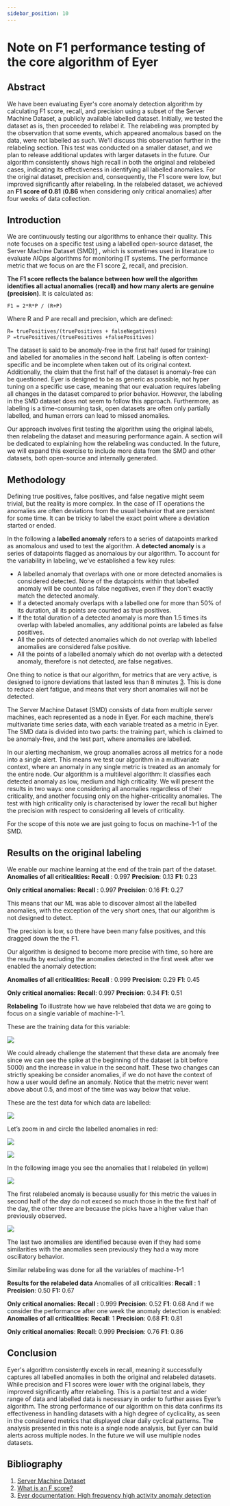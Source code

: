 ```yaml
---
sidebar_position: 10
---
```


# Note on F1 performance testing of the core algorithm of Eyer

## Abstract

We have been evaluating Eyer's core anomaly detection algorithm by calculating F1 score, recall, and precision using a subset of the Server Machine Dataset, a publicly available labelled dataset. Initially, we tested the dataset as is, then proceeded to relabel it. The relabeling was prompted by the observation that some events, which appeared anomalous based on the data, were not labelled as such. We'll discuss this observation further in the relabeling section. This test was conducted on a smaller dataset, and we plan to release additional updates with larger datasets in the future. Our algorithm consistently shows high recall in both the original and relabeled cases, indicating its effectiveness in identifying all labelled anomalies. For the original dataset, precision and, consequently, the F1 score were low, but improved significantly after relabeling. In the relabeled dataset, we achieved an **F1 score of 0.81** (**0.86** when considering only critical anomalies) after four weeks of data collection.


## Introduction

We are continuously testing our algorithms to enhance their quality. This note focuses on a specific test using a labelled open-source dataset, the Server Machine Dataset (SMD)[1](https://antteam.atlassian.net/wiki/spaces/EKB/pages/edit-v2/118554627?draftShareId=6edd1d24-c882-4504-a3a1-c5b4eec87ae7#Bibliography) , which is sometimes used in literature to evaluate AIOps algorithms for monitoring IT systems. The performance metric that we focus on are the F1 score [2](https://antteam.atlassian.net/wiki/spaces/EKB/pages/edit-v2/118554627?draftShareId=6edd1d24-c882-4504-a3a1-c5b4eec87ae7#Bibliography), recall, and precision.

**The F1 score reflects the balance between how well the algorithm identifies all actual anomalies (recall) and how many alerts are genuine (precision)**. It is calculated as:


    F1 = 2*R*P / (R+P)

Where R and P are recall and precision, which are defined:

    R= truePositives/(truePositives + falseNegatives)
    P =truePositives/(truePositives +falsePositives) 

The dataset is said to be anomaly-free in the first half (used for training) and labelled for anomalies in the second half. Labeling is often context-specific and be incomplete when taken out of its original context. Additionally, the claim that the first half of the dataset is anomaly-free can be questioned. Eyer is designed to be as generic as possible, not hyper tuning on a specific use case, meaning that our evaluation requires labeling all changes in the dataset compared to prior behavior. However, the labeling in the SMD dataset does not seem to follow this approach. Furthermore, as labeling is a time-consuming task, open datasets are often only partially labelled, and human errors can lead to missed anomalies.

Our approach involves first testing the algorithm using the original labels, then relabeling the dataset and measuring performance again. A section will be dedicated to explaining how the relabeling was conducted. In the future, we will expand this exercise to include more data from the SMD and other datasets, both open-source and internally generated.


## Methodology

Defining true positives, false positives, and false negative might seem trivial, but the reality is more complex. In the case of IT operations the anomalies are often deviations from the usual behavior that are persistent for some time. It can be tricky to label the exact point where a deviation started or ended.

In the following a **labelled anomaly** refers to a series of datapoints marked as anomalous and used to test the algorithm. A **detected anomaly** is a series of datapoints flagged as anomalous by our algorithm. To account for the variability in labeling, we’ve established a few key rules:

- A labelled anomaly that overlaps with one or more detected anomalies is considered detected. None of the datapoints within that labelled anomaly will be counted as false negatives, even if they don't exactly match the detected anomaly.
- If a detected anomaly overlaps with a labelled one for more than 50% of its duration, all its points are counted as true positives.
- If the total duration of a detected anomaly is more than 1.5 times its overlap with labeled anomalies, any additional points are labeled as false positives.
- All the points of detected anomalies which do not overlap with labelled anomalies are considered false positive.
- All the points of a labelled anomaly which do not overlap with a detected anomaly, therefore is not detected, are false negatives.

One thing to notice is that our algorithm, for metrics that are very active, is designed to ignore deviations that lasted less than 8 minutes [3](https://antteam.atlassian.net/wiki/spaces/EKB/pages/edit-v2/118554627?draftShareId=6edd1d24-c882-4504-a3a1-c5b4eec87ae7#Bibliography). This is done to reduce alert fatigue, and means that very short anomalies will not be detected.

The Server Machine Dataset (SMD) consists of data from multiple server machines, each represented as a node in Eyer. For each machine, there’s multivariate time series data, with each variable treated as a metric in Eyer. The SMD data is divided into two parts: the training part, which is claimed to be anomaly-free, and the test part, where anomalies are labelled.

In our alerting mechanism, we group anomalies across all metrics for a node into a single alert. This means we test our algorithm in a multivariate context, where an anomaly in any single metric is treated as an anomaly for the entire node.
Our algorithm is a multilevel algorithm: It classifies each detected anomaly as low, medium and high criticality. We will present the results in two ways: one considering all anomalies regardless of their criticality, and another focusing only on the higher-criticality anomalies. The test with high criticality only is characterised by lower the recall but higher the precision with respect to considering all levels of criticality.

For the scope of this note we are just going to focus on machine-1-1 of the SMD.


## Results on the original labeling

We enable our machine learning at the end of the train part of the dataset.
**Anomalies of all criticalities:** 
**Recall** : 0.997
**Precision**: 0.13
**F1**: 0.23

**Only critical anomalies:**
**Recall** : 0.997
**Precision**: 0.16
**F1**: 0.27

This means that our ML was able to discover almost all the labelled anomalies, with the exception of the very short ones, that our algorithm is not designed to detect.

The precision is low, so there have been many false positives, and this dragged down the the F1.

Our algorithm is designed to become more precise with time, so here are the results by excluding the anomalies detected in the first week after we enabled the anomaly detection:

**Anomalies of all criticalities:**
**Recall** : 0.999
**Precision**: 0.29
**F1**: 0.45

**Only critical anomalies:**
**Recall**: 0.997
**Precision**: 0.34
**F1**: 0.51

**Relabeling**
To illustrate how we have relabeled that data we are going to focus on a single variable of machine-1-1.

These are the training data for this variable:

![](https://paper-attachments.dropboxusercontent.com/s_DD12E8D4E503DD63C46214549CC064CA4EC2FE21DF837A7C6A6128777211778C_1727085284884_56bc5cdd-a5d6-4a5e-95fa-ff698871195d.png)


We could already challenge the statement that these data are anomaly free since we can see the spike at the beginning of the dataset (a bit before 5000) and the increase in value in the second half. These two changes can strictly speaking be consider anomalies, if we do not have the context of how a user would define an anomaly. Notice that the metric never went above about 0.5, and most of the time was way below that value.

These are the test data for which data are labelled:

![](https://paper-attachments.dropboxusercontent.com/s_DD12E8D4E503DD63C46214549CC064CA4EC2FE21DF837A7C6A6128777211778C_1727085305090_1843ca48-1e1c-480a-9f91-b9671a055950.png)


Let’s zoom in and circle the labelled anomalies in red:

![](https://paper-attachments.dropboxusercontent.com/s_DD12E8D4E503DD63C46214549CC064CA4EC2FE21DF837A7C6A6128777211778C_1727085323261_f2f6635c-4e46-452b-ab29-94fa58fc6559.jpeg)



![](https://paper-attachments.dropboxusercontent.com/s_DD12E8D4E503DD63C46214549CC064CA4EC2FE21DF837A7C6A6128777211778C_1727085351791_35400f76-5d0f-42a9-9352-6e974ecc890a.jpeg)


In the following image you see the anomalies that I relabeled (in yellow)


![](https://paper-attachments.dropboxusercontent.com/s_DD12E8D4E503DD63C46214549CC064CA4EC2FE21DF837A7C6A6128777211778C_1727085380576_fde3e686-4f2f-4443-abf1-c70887406306.jpeg)


The first relabeled anomaly is because usually for this metric the values in second half of the day do not exceed so much those in the the first half of the day, the other three are because the picks have a higher value than previously observed.

![](https://paper-attachments.dropboxusercontent.com/s_DD12E8D4E503DD63C46214549CC064CA4EC2FE21DF837A7C6A6128777211778C_1727085407100_31906c12-5790-4845-aeef-3e2ce296ec09.jpeg)


The last two anomalies are identified because even if they had some similarities with the anomalies seen previously they had a way more oscillatory behavior.

Similar relabeling was done for all the variables of machine-1-1

**Results for the relabeled data**
Anomalies of all criticalities:
**Recall** : 1
**Precision**: 0.50
**F1:** 0.67

**Only critical anomalies:**
**Recall** : 0.999
**Precision**: 0.52
**F1**: 0.68
And if we consider the performance after one week the anomaly detection is enabled:
**Anomalies of all criticalities**:
**Recall**: 1
**Precision**: 0.68
**F1**: 0.81

**Only critical anomalies**:
**Recall**: 0.999
**Precision**: 0.76
**F1**: 0.86


## Conclusion

Eyer's algorithm consistently excels in recall, meaning it successfully captures all labelled anomalies in both the original and relabeled datasets. While precision and F1 scores were lower with the original labels, they improved significantly after relabeling. This is a partial test and a wider range of data and labelled data is necessary in order to further asses Eyer’s algorithm. The strong performance of our algorithm on this data confirms its effectiveness in handling datasets with a high degree of cyclicality, as seen in the considered metrics that displayed clear daily cyclical patterns. The analysis presented in this note is a single node analysis, but Eyer can build alerts across multiple nodes. In the future we will use multiple nodes datasets.


## Bibliography

1. [Server Machine Dataset](https://github.com/NetManAIOps/OmniAnomaly/tree/7fb0e0acf89ea49908896bcc9f9e80fcfff6baf4/ServerMachineDataset)
2. [What is an F score?](https://en.wikipedia.org/wiki/F-score#:~:text=The%20F1%20score%20is%20the%20Dice%20coefficient%20of%20the,of%20the%20positive%20class%20increases.)
3. [Eyer documentation: High frequency high activity anomaly detection](https://antteam.atlassian.net/wiki/spaces/EKB/pages/9044073/Univariate+anomaly+detection#High-Frequency-High-Activity)

